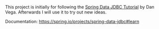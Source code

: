 This project is initially for following the [Spring Data JDBC Tutorial](https://www.youtube.com/watch?v=l_T0nQNbFiM) by Dan Vega.
Afterwards I will use it to try out new ideas.

Documentation: https://spring.io/projects/spring-data-jdbc#learn
